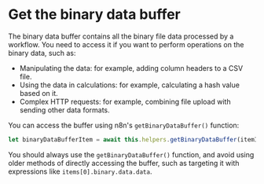 # Get the binary data buffer

The binary data buffer contains all the binary file data processed by a workflow. You need to access it if you want to perform operations on the binary data, such as:

* Manipulating the data: for example, adding column headers to a CSV file.
* Using the data in calculations: for example, calculating a hash value based on it.
* Complex HTTP requests: for example, combining file upload with sending other data formats.

You can access the buffer using n8n's `getBinaryDataBuffer()` function:

```js
let binaryDataBufferItem = await this.helpers.getBinaryDataBuffer(itemIndex, binaryPropertyName);
```

You should always use the `getBinaryDataBuffer()` function, and avoid using older methods of directly accessing the buffer, such as targeting it with expressions like `items[0].binary.data.data`.